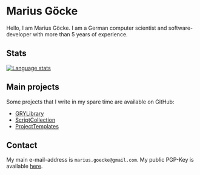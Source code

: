 # Marius Göcke

Hello, I am Marius Göcke. I am a German computer scientist and software-developer with more than 5 years of experience.

## Stats

[![Language stats](https://github-readme-stats.vercel.app/api/top-langs/?username=anionDev&exclude_repo=anionDev,anionDev.github.io,AdameReference,EpewReference,GRYLibraryReference,GRYVABitcoinNodeReference,GRYVAIcecastServerReference,GRYVAPaperServerReference,GRYVATorProxyReference,GRYVATorRelayReference,PietInterpreterReference,ScriptCollectionReference)](https://github.com/anuraghazra/github-readme-stats)

## Main projects

Some projects that I write in my spare time are available on GitHub:

- [GRYLibrary](https://github.com/anionDev/GRYLibrary)
- [ScriptCollection](https://github.com/anionDev/ScriptCollection)
- [ProjectTemplates](https://projects.aniondev.de/PublicProjects/Common/ProjectTemplates)

## Contact

My main e-mail-address is `marius.goecke@gmail.com`.
My public PGP-Key is available [here](https://raw.githubusercontent.com/anionDev/anionDev/main/PublicKeys/PGP-Key.txt).

